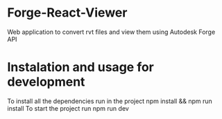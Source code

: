 # Forge-React-Viewer
Web application to convert rvt files and view them using Autodesk Forge API


# Instalation and usage for development
To install all the dependencies run in the project npm install && npm run install
To start the project run npm run dev
